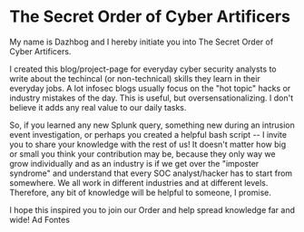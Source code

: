 # The Secret Order of Cyber Artificers

My name is Dazhbog and I hereby initiate you into The Secret Order of Cyber Artificers.

I created this blog/project-page for everyday cyber security analysts to write about the techincal (or non-technical) skills they learn in their everyday jobs. A lot infosec blogs usually focus on the "hot topic" hacks or industry mistakes of the day. This is useful, but oversensationalizing. I don't believe it adds any real value to our daily tasks.

So, if you learned any new Splunk query, something new during an intrusion event investigation, or perhaps you created a helpful bash script -- I invite you to share your knowledge with the rest of us! It doesn't matter how big or small you think your contribution may be, because they only way we grow individually and as an industry is if we get over the "imposter syndrome" and understand that every SOC analyst/hacker has to start from somewhere. We all work in different industries and at different levels. Therefore, any bit of knowledge will be helpful to someone, I promise.

I hope this inspired you to join our Order and help spread knowledge far and wide!
Ad Fontes
